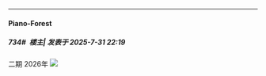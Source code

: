 ﻿
*****

####  Piano-Forest  
##### 734#         楼主| 发表于 2025-7-31 22:19

二期 2026年
<img src="https://p.sda1.dev/26/e807592d56a70c7720c14d33032f08a2/20250731_221813.jpg" referrerpolicy="no-referrer">

